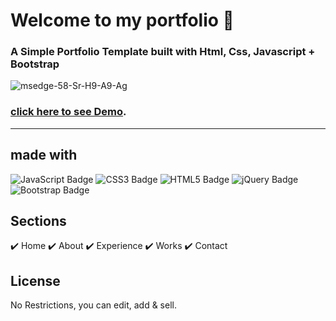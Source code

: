<h1 align="">Welcome to my portfolio 👋</h1>

<h3 align="">A Simple Portfolio Template built with Html, Css, Javascript + Bootstrap</h3>

<p align=""><img src="https://i.ibb.co/gFjP7Vw/msedge-58-Sr-H9-A9-Ag.png" alt="msedge-58-Sr-H9-A9-Ag" border="0"></p>

### **[click here to see Demo]([https://desinger-portfolio.netlify.app/](https://josephstakeland.github.io/Portfolio/index.html)https://josephstakeland.github.io/Portfolio/index.html)**.

<hr>

## made with

![JavaScript Badge](https://img.shields.io/badge/JavaScript-F7DF1E?logo=javascript&logoColor=000&style=flat)
![CSS3 Badge](https://img.shields.io/badge/CSS3-1572B6?logo=css3&logoColor=fff&style=flat)
![HTML5 Badge](https://img.shields.io/badge/HTML5-E34F26?logo=html5&logoColor=fff&style=flat)
![jQuery Badge](https://img.shields.io/badge/jQuery-0769AD?logo=jquery&logoColor=fff&style=flat)
![Bootstrap Badge](https://img.shields.io/badge/Bootstrap-7952B3?logo=bootstrap&logoColor=fff&style=flat)

## Sections

✔️ Home
✔️ About
✔️ Experience
✔️ Works
✔️ Contact

## License

No Restrictions, you can edit, add & sell.
